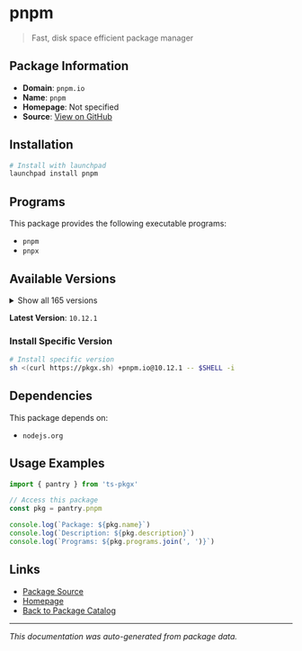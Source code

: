 # pnpm

> Fast, disk space efficient package manager

## Package Information

- **Domain**: `pnpm.io`
- **Name**: `pnpm`
- **Homepage**: Not specified
- **Source**: [View on GitHub](https://github.com/pkgxdev/pantry/tree/main/projects/pnpm.io/package.yml)

## Installation

```bash
# Install with launchpad
launchpad install pnpm
```

## Programs

This package provides the following executable programs:

- `pnpm`
- `pnpx`

## Available Versions

<details>
<summary>Show all 165 versions</summary>

- `10.12.1`, `10.12.0`, `10.11.1`, `10.11.0`, `10.10.0`
- `10.9.0`, `10.8.1`, `10.8.0`, `10.7.1`, `10.7.0`
- `10.6.5`, `10.6.4`, `10.6.3`, `10.6.2`, `10.6.1`
- `10.6.0`, `10.5.2`, `10.5.1`, `10.5.0`, `10.4.1`
- `10.4.0`, `10.3.0`, `10.2.1`, `10.2.0`, `10.1.0`
- `10.0.0`, `9.15.9`, `9.15.8`, `9.15.7`, `9.15.6`
- `9.15.5`, `9.15.4`, `9.15.3`, `9.15.2`, `9.15.1`
- `9.15.0`, `9.14.4`, `9.14.3`, `9.14.2`, `9.14.1`
- `9.13.2`, `9.13.1`, `9.13.0`, `9.12.3`, `9.12.2`
- `9.12.1`, `9.12.0`, `9.11.0`, `9.10.0`, `9.9.0`
- `9.8.0`, `9.7.1`, `9.7.0`, `9.6.0`, `9.5.0`
- `9.4.0`, `9.3.0`, `9.2.0`, `9.1.4`, `9.1.3`
- `9.1.2`, `9.1.1`, `9.1.0`, `9.0.6`, `9.0.5`
- `9.0.4`, `9.0.3`, `9.0.2`, `9.0.1`, `9.0.0`
- `8.15.9`, `8.15.8`, `8.15.7`, `8.15.6`, `8.15.5`
- `8.15.4`, `8.15.3`, `8.15.2`, `8.15.1`, `8.15.0`
- `8.14.3`, `8.14.2`, `8.14.1`, `8.14.0`, `8.13.1`
- `8.12.1`, `8.12.0`, `8.11.0`, `8.10.5`, `8.10.4`
- `8.10.3`, `8.10.2`, `8.10.1`, `8.10.0`, `8.9.2`
- `8.9.1`, `8.9.0`, `8.8.0`, `8.7.6`, `8.7.5`
- `8.7.4`, `8.7.3`, `8.7.1`, `8.7.0`, `8.6.12`
- `8.6.11`, `8.6.10`, `8.6.9`, `8.6.8`, `8.6.7`
- `8.6.6`, `8.6.5`, `8.6.4`, `8.6.3`, `8.6.2`
- `8.6.1`, `8.6.0`, `8.5.1`, `8.5.0`, `8.4.0`
- `8.3.1`, `8.3.0`, `8.2.0`, `8.1.1`, `8.1.0`
- `8.0.0`, `7.33.7`, `7.33.6`, `7.33.5`, `7.33.4`
- `7.33.3`, `7.33.2`, `7.33.1`, `7.33.0`, `7.32.5`
- `7.32.4`, `7.32.3`, `7.32.2`, `7.32.1`, `7.32.0`
- `7.31.0`, `7.30.5`, `7.30.3`, `7.30.1`, `7.30.0`
- `7.29.3`, `7.29.1`, `7.29.0`, `7.28.0`, `7.27.1`
- `7.27.0`, `7.26.3`, `7.26.2`, `7.26.1`, `7.26.0`
- `7.25.1`, `7.25.0`, `7.24.3`, `7.24.2`, `7.23.0`
- `7.22.0`, `7.21.0`, `7.20.0`, `7.19.0`, `7.18.2`

</details>

**Latest Version**: `10.12.1`

### Install Specific Version

```bash
# Install specific version
sh <(curl https://pkgx.sh) +pnpm.io@10.12.1 -- $SHELL -i
```

## Dependencies

This package depends on:

- `nodejs.org`

## Usage Examples

```typescript
import { pantry } from 'ts-pkgx'

// Access this package
const pkg = pantry.pnpm

console.log(`Package: ${pkg.name}`)
console.log(`Description: ${pkg.description}`)
console.log(`Programs: ${pkg.programs.join(', ')}`)
```

## Links

- [Package Source](https://github.com/pkgxdev/pantry/tree/main/projects/pnpm.io/package.yml)
- [Homepage](#)
- [Back to Package Catalog](../package-catalog.md)

---

*This documentation was auto-generated from package data.*
